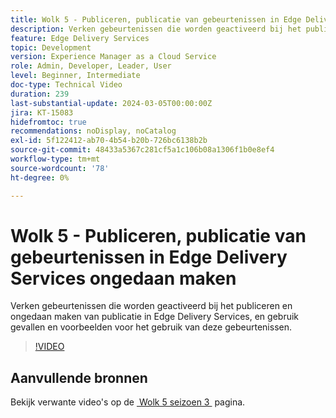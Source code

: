 ```yaml
---
title: Wolk 5 - Publiceren, publicatie van gebeurtenissen in Edge Delivery Services ongedaan maken
description: Verken gebeurtenissen die worden geactiveerd bij het publiceren en ongedaan maken van publicatie in Edge Delivery Services, en gebruik gevallen en voorbeelden voor het gebruik van deze gebeurtenissen.
feature: Edge Delivery Services
topic: Development
version: Experience Manager as a Cloud Service
role: Admin, Developer, Leader, User
level: Beginner, Intermediate
doc-type: Technical Video
duration: 239
last-substantial-update: 2024-03-05T00:00:00Z
jira: KT-15083
hidefromtoc: true
recommendations: noDisplay, noCatalog
exl-id: 5f122412-ab70-4b54-b20b-726bc6138b2b
source-git-commit: 48433a5367c281cf5a1c106b08a1306f1b0e8ef4
workflow-type: tm+mt
source-wordcount: '78'
ht-degree: 0%

---
```


# Wolk 5 - Publiceren, publicatie van gebeurtenissen in Edge Delivery Services ongedaan maken

Verken gebeurtenissen die worden geactiveerd bij het publiceren en ongedaan maken van publicatie in Edge Delivery Services, en gebruik gevallen en voorbeelden voor het gebruik van deze gebeurtenissen.

>[!VIDEO](https://video.tv.adobe.com/v/3446662?learn=on&captions=dut)

## Aanvullende bronnen

Bekijk verwante video&#39;s op de [&#x200B; Wolk 5 seizoen 3 &#x200B;](../cloud5-season-3.md) pagina.

